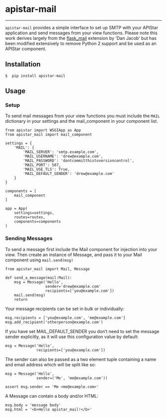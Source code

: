 # apistar-mail
---

 `apistar-mail` provides a simple interface to set up SMTP with your APIStar application and send messages from your view functions. Please note this work derives largely from the [flask_mail](https://github.com/mattupstate/flask-mail) extension by 'Dan Jacob' but has been modified extensively to remove Python 2 support and be used as an APIStar component.


## Installation

`$  pip install apistar-mail`

## Usage

### Setup

To send mail messages from your view functions you must include the `MAIL` dictionary in your settings and the mail_component in your component list.

```
from apistar import WSGIApp as App
from apistar_mail import mail_component

settings = {
    'MAIL': {
        'MAIL_SERVER': 'smtp.example.com',
        'MAIL_USERNAME': 'drew@example.com',
        'MAIL_PASSWORD': 'dontcommitthistoversioncontrol',
        'MAIL_PORT': 587,
        'MAIL_USE_TLS': True,
        'MAIL_DEFAULT_SENDER': 'drew@example.com'
    }
}

components = [
    mail_component
]

app = App(
    settings=settings,
    routes=routes,
    components=components
)
```

### Sending Messages

To send a message first include the Mail component for injection into your view. Then create an instance of Message, and pass it to your Mail component using `mail.send(msg)`

```
from apistar_mail import Mail, Message

def send_a_message(mail:Mail):
    msg = Message('Hello',
                  sender='drew@example.com'
                  recipients=['you@example.com'])
    mail.send(msg)
    return
```

Your message recipients can be set in bulk or individually:

```
msg.recipients = ['you@example.com', 'me@example.com']
msg.add_recipient('otherperson@example.com')
```

If you have set MAIL_DEFAULT_SENDER you don’t need to set the message sender explicitly, as it will use this configuration value by default:

```
msg = Message('Hello',
              recipients=['you@example.com'])
```

The sender can also be passed as a two element tuple containing a name and email address which will be split like so:

```
msg = Message('Hello',
              sender=('Me', 'me@example.com'))

assert msg.sender == 'Me <me@example.com>'
```

A Message can contain a body and/or HTML:

```
msg.body = 'message body'
msg.html = '<b>Hello apistar_mail!</b>'
```